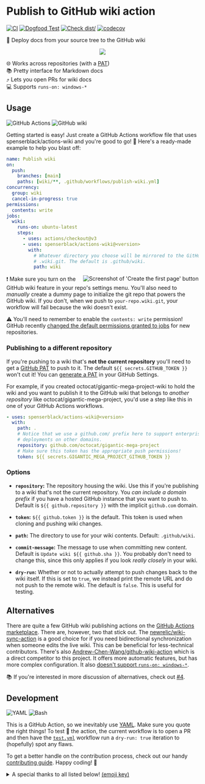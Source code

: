# Publish to GitHub wiki action

[![CI](https://github.com/spenserblack/actions-wiki/actions/workflows/ci.yml/badge.svg)](https://github.com/spenserblack/actions-wiki/actions/workflows/ci.yml)
[![Dogfood Test](https://github.com/spenserblack/actions-wiki/actions/workflows/dogfood.yml/badge.svg)](https://github.com/spenserblack/actions-wiki/actions/workflows/dogfood.yml)
[![Check dist/](https://github.com/spenserblack/actions-wiki/actions/workflows/check-dist.yml/badge.svg)](https://github.com/spenserblack/actions-wiki/actions/workflows/check-dist.yml)
[![codecov](https://codecov.io/gh/spenserblack/actions-wiki/branch/main/graph/badge.svg?token=UhUknoRBkx)](https://codecov.io/gh/spenserblack/actions-wiki)

📖 Deploy docs from your source tree to the GitHub wiki

<div align="center">

![](https://user-images.githubusercontent.com/61068799/231881220-2915f956-dbdb-4eee-8807-4eba9537523f.png)

</div>

🌐 Works across repositories (with a [PAT][pat]) \
📚 Pretty interface for Markdown docs \
⤴️ Lets you open PRs for wiki docs \
💻 Supports `runs-on: windows-*`

## Usage

![GitHub Actions](https://img.shields.io/static/v1?style=for-the-badge&message=GitHub+Actions&color=2088FF&logo=GitHub+Actions&logoColor=FFFFFF&label=)
![GitHub wiki](https://img.shields.io/static/v1?style=for-the-badge&message=GitHub+wiki&color=181717&logo=GitHub&logoColor=FFFFFF&label=)

Getting started is easy! Just create a GitHub Actions workflow file that uses
spenserblack/actions-wiki and you're good to go! 🚀 Here's a ready-made example
to help you blast off:

```yml
name: Publish wiki
on:
  push:
    branches: [main]
    paths: [wiki/**, .github/workflows/publish-wiki.yml]
concurrency:
  group: wiki
  cancel-in-progress: true
permissions:
  contents: write
jobs:
  wiki:
    runs-on: ubuntu-latest
    steps:
      - uses: actions/checkout@v3
      - uses: spenserblack/actions-wiki@<version>
        with:
          # Whatever directory you choose will be mirrored to the GitHub
          # .wiki.git. The default is .github/wiki.
          path: wiki
```

<img align="right" alt="Screenshot of 'Create the first page' button" src="https://i.imgur.com/ABKIS4h.png" />

❗ Make sure you turn on the GitHub wiki feature in your repo's settings menu.
You'll also need to _manually_ create a dummy page to initialize the git repo
that powers the GitHub wiki. If you don't, when we push to `your-repo.wiki.git`,
your workflow will fail because the wiki doesn't exist.

⚠️ You'll need to remember to enable the `contents: write` permission! GitHub
recently [changed the default permissions granted to jobs][default-permissions-update] for new repositories.

### Publishing to a different repository

If you're pushing to a wiki that's **not the current repository** you'll need to
get a [GitHub PAT][pat] to push to it. The default `${{ secrets.GITHUB_TOKEN }}`
won't cut it! You can [generate a PAT][generate-a-pat] in your GitHub Settings.

For example, if you created octocat/gigantic-mega-project-wiki to hold the wiki
and you want to publish it to the GitHub wiki that belongs to _another
repository_ like octocat/gigantic-mega-project, you'd use a step like this in
one of your GitHub Actions workflows.

```yml
- uses: spenserblack/actions-wiki@<version>
  with:
    path: .
    # Notice that we use a github.com/ prefix here to support enterprise GitHub
    # deployments on other domains.
    repository: github.com/octocat/gigantic-mega-project
    # Make sure this token has the appropriate push permissions!
    token: ${{ secrets.GIGANTIC_MEGA_PROJECT_GITHUB_TOKEN }}
```

### Options

- **`repository`:** The repository housing the wiki. Use this if you're
  publishing to a wiki that's not the current repository. You _can include a
  domain prefix_ if you have a hosted GitHub instance that you want to push to.
  Default is `${{ github.repository }}` with the implicit `github.com` domain.

- **`token`:** `${{ github.token }}` is the default. This token is used when
  cloning and pushing wiki changes.

- **`path`:** The directory to use for your wiki contents. Default:
  `.github/wiki`.

- **`commit-message`:** The message to use when committing new content. Default
  is `Update wiki ${{ github.sha }}`. You probably don't need to change this,
  since this only applies if you look _really closely_ in your wiki.

- **`dry-run`:** Whether or not to actually attempt to push changes back to the
  wiki itself. If this is set to `true`, we instead print the remote URL and do
  not push to the remote wiki. The default is `false`. This is useful for
  testing.

## Alternatives

There are quite a few GitHub wiki publishing actions on the [GitHub Actions marketplace][actions-marketplace]. There are, however, two that stick out. The
[newrelic/wiki-sync-action][newrelic-action] is a good choice for if you need bidirectional
synchronization when someone edits the live wiki. This can be beneficial for
less-technical contributors. There's also [Andrew-Chen-Wang/github-wiki-action][andrew-chen-wang-action]
which is a direct competitor to this project. It offers more automatic features,
but has more complex configuration. It also [doesn't support `runs-on: windows-*`](https://github.com/Andrew-Chen-Wang/github-wiki-action/discussions/28).

📚 If you're interested in more discussion of alternatives, check out [#4][issue-4].

## Development

![YAML](https://img.shields.io/static/v1?style=for-the-badge&message=YAML&color=CB171E&logo=YAML&logoColor=FFFFFF&label=)
![Bash](https://img.shields.io/static/v1?style=for-the-badge&message=Bash&color=4EAA25&logo=GNU+Bash&logoColor=FFFFFF&label=)

This is a GitHub Action, so we inevitably use [YAML][yaml-notes]. Make sure you quote the
right things! To test 🧪 the action, the current workflow is to open a PR and
then have the [`test.yml`](https://github.com/spenserblack/actions-wiki/blob/main/.github/workflows/test.yml) workflow run a `dry-run: true` iteration to
(hopefully) spot any flaws.

To get a better handle on the contribution process, check out our handy
[contributing guide][contributing]. Happy coding! 👋

<details><summary>A special thanks to all listed below! <a href="https://allcontributors.org/docs/emoji-key">(emoji key)</a></summary>
<!-- ALL-CONTRIBUTORS-LIST:START - Do not remove or modify this section -->
<!-- prettier-ignore-start -->
<!-- markdownlint-disable -->
<table>
  <tbody>
    <tr>
      <td align="center" valign="top" width="14.28%"><a href="http://jcbhmr.me"><img src="https://avatars.githubusercontent.com/u/61068799?v=4?s=100" width="100px;" alt="Jacob Hummer"/><br /><sub><b>Jacob Hummer</b></sub></a><br /><a href="https://github.com/spenserblack/actions-wiki/commits?author=jcbhmr" title="Documentation">📖</a> <a href="#ideas-jcbhmr" title="Ideas, Planning, & Feedback">🤔</a> <a href="https://github.com/spenserblack/actions-wiki/commits?author=jcbhmr" title="Code">💻</a></td>
      <td align="center" valign="top" width="14.28%"><a href="https://github.com/quazar-omega"><img src="https://avatars.githubusercontent.com/u/56311398?v=4?s=100" width="100px;" alt="QuazarOmega"/><br /><sub><b>QuazarOmega</b></sub></a><br /><a href="#userTesting-quazar-omega" title="User Testing">📓</a></td>
      <td align="center" valign="top" width="14.28%"><a href="https://github.com/yo-ga"><img src="https://avatars.githubusercontent.com/u/9553773?v=4?s=100" width="100px;" alt="Yoga Yu"/><br /><sub><b>Yoga Yu</b></sub></a><br /><a href="https://github.com/spenserblack/actions-wiki/commits?author=yo-ga" title="Code">💻</a></td>
    </tr>
  </tbody>
</table>

<!-- markdownlint-restore -->
<!-- prettier-ignore-end -->

<!-- ALL-CONTRIBUTORS-LIST:END -->
</details>

[newrelic-action]: https://github.com/newrelic/wiki-sync-action#readme
[andrew-chen-wang-action]: https://github.com/Andrew-Chen-Wang/github-wiki-action#readme
[issue-4]: https://github.com/spenserblack/actions-wiki/issues/4
[pat]: https://docs.github.com/en/authentication/keeping-your-account-and-data-secure/creating-a-personal-access-token
[default-permissions-update]: https://github.blog/changelog/2023-02-02-github-actions-updating-the-default-github_token-permissions-to-read-only/
[actions-marketplace]: https://github.com/marketplace?type=actions
[generate-a-pat]: https://github.com/settings/tokens?type=beta
[contributing]: https://github.com/spenserblack/actions-wiki/blob/main/CONTRIBUTING.md
[yaml-notes]: https://earthly.dev/blog/intercal-yaml-and-other-horrible-programming-languages/
